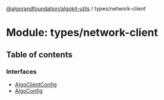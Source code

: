 [@algorandfoundation/algokit-utils](../README.md) / types/network-client

# Module: types/network-client

## Table of contents

### Interfaces

- [AlgoClientConfig](../interfaces/types_network_client.AlgoClientConfig.md)
- [AlgoConfig](../interfaces/types_network_client.AlgoConfig.md)
